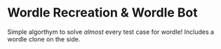 # Wordle Recreation & Wordle Bot

Simple algorthym to solve *almost* every test case for wordle!
Includes a wordle clone on the side.

